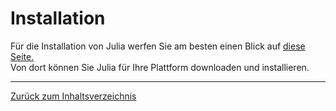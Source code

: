 # Installation

Für die Installation von Julia werfen Sie am besten einen Blick auf [diese Seite.](https://julialang.org/downloads/)  
Von dort können Sie Julia für Ihre Plattform downloaden und installieren. 

---

[Zurück zum Inhaltsverzeichnis](../README.md)
